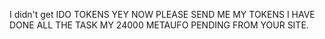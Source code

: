 I didn't get IDO TOKENS YEY NOW PLEASE
 SEND ME MY TOKENS I HAVE DONE ALL THE 
TASK MY 24000 METAUFO PENDING FROM YOUR
SITE. 

